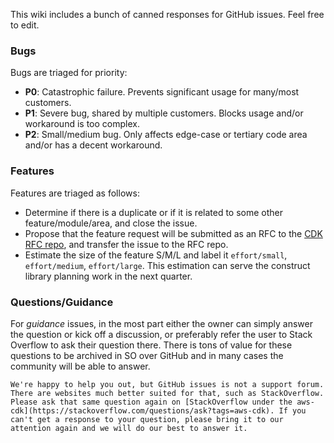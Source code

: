 This wiki includes a bunch of canned responses for GitHub issues. Feel free to edit.

### Bugs

Bugs are triaged for priority:

- **P0**: Catastrophic failure. Prevents significant usage for many/most customers.
- **P1**: Severe bug, shared by multiple customers. Blocks usage and/or workaround is too complex.
- **P2**: Small/medium bug. Only affects edge-case or tertiary code area and/or has a decent workaround.

### Features

Features are triaged as follows:

 - Determine if there is a duplicate or if it is related to some other feature/module/area, and close the issue.
 - Propose that the feature request will be submitted as an RFC to the [CDK RFC repo](https://github.com/aws/aws-cdk-rfcs), and transfer the issue to the RFC repo.
 - Estimate the size of the feature S/M/L and label it `effort/small`, `effort/medium`, `effort/large`. This estimation can serve the construct library planning work in the next quarter.

### Questions/Guidance

For *guidance* issues, in the most part either the owner can simply answer the question or kick off a discussion, or preferably refer the user to Stack Overflow to ask their question there. There is tons of value for these questions to be archived in SO over GitHub and in many cases the community will be able to answer.

```
We're happy to help you out, but GitHub issues is not a support forum. There are websites much better suited for that, such as StackOverflow. Please ask that same question again on [StackOverflow under the aws-cdk](https://stackoverflow.com/questions/ask?tags=aws-cdk). If you can't get a response to your question, please bring it to our attention again and we will do our best to answer it.
```